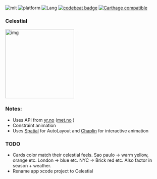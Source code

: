 ![mit](https://img.shields.io/badge/License-MIT-brightgreen.svg) ![platform](https://img.shields.io/badge/Platform-iOS-blue.svg) ![Lang](https://img.shields.io/badge/Language-Swift%204.2-orange.svg) [![codebeat badge](https://codebeat.co/badges/6d317d63-1398-47fc-8e5f-1cdb5a915f9f)](https://codebeat.co/projects/github-com-eonist-weatherapp-master)
[![Carthage compatible](https://img.shields.io/badge/Carthage-compatible-4BC51D.svg?style=flat)](https://github.com/Carthage/Carthage)
### Celestial

<img width="218" alt="img" src="https://rawgit.com/stylekit/img/master/IMG_5266.gif">

### Notes:

- Uses API from [yr.no](https://www.yr.no)  ([met.no](https://www.met.no) )
- Constraint animation
- Uses [Spatial](https://github.com/eonist/Spatial) for AutoLayout and  [Chaplin](https://github.com/eonist/Chaplin) for interactive animation

### TODO
- Cards color match their celestial feels. Sao paulo -> warm yellow, orange etc.  London -> blue etc. NYC -> Brick red etc. Also factor in season + weather.
- Rename app xcode project to Celestial
